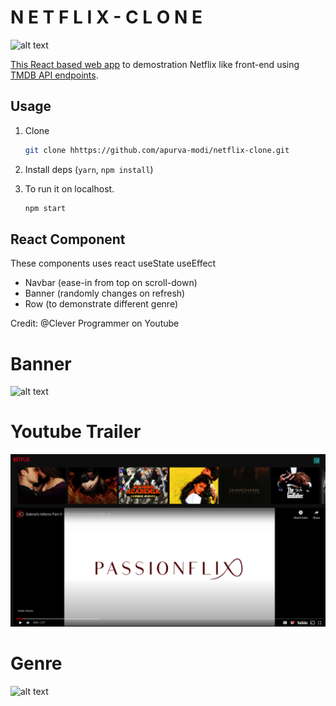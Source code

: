 # N E T F L I X - C L O N E

![alt text](https://upload.wikimedia.org/wikipedia/commons/0/08/Netflix_2015_logo.svg "Landing Page")

[This React based web app](https://netflix-clone-4b104.web.app/) to demostration Netflix like front-end using [TMDB API endpoints](https://www.themoviedb.org/).

## Usage

1. Clone

   ```bash
   git clone hhttps://github.com/apurva-modi/netflix-clone.git
   ```

2. Install deps (`yarn`, `npm install`)

3. To run it on localhost.

   ```bash
   npm start
   ```

## React Component

These components uses react useState useEffect

- Navbar (ease-in from top on scroll-down)
- Banner (randomly changes on refresh)
- Row (to demonstrate different genre)

Credit: @Clever Programmer on Youtube

# Banner

![alt text](assests/banner.png "Landing Page")

# Youtube Trailer

![alt text](assests/trailer.png "Youtube trailer")

# Genre

![alt text](assests/genre.png "different genre")
